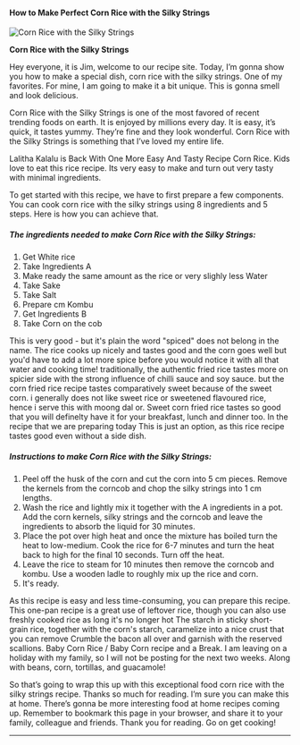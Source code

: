             

#### How to Make Perfect Corn Rice with the Silky Strings

![Corn Rice with the Silky Strings](https://img-global.cpcdn.com/recipes/4776899810164736/751x532cq70/corn-rice-with-the-silky-strings-recipe-main-photo.jpg)

**Corn Rice with the Silky Strings**

Hey everyone, it is Jim, welcome to our recipe site. Today, I’m gonna show you how to make a special dish, corn rice with the silky strings. One of my favorites. For mine, I am going to make it a bit unique. This is gonna smell and look delicious.

Corn Rice with the Silky Strings is one of the most favored of recent trending foods on earth. It is enjoyed by millions every day. It is easy, it’s quick, it tastes yummy. They’re fine and they look wonderful. Corn Rice with the Silky Strings is something that I’ve loved my entire life.

Lalitha Kalalu is Back With One More Easy And Tasty Recipe Corn Rice. Kids love to eat this rice recipe. Its very easy to make and turn out very tasty with minimal ingredients.

To get started with this recipe, we have to first prepare a few components. You can cook corn rice with the silky strings using 8 ingredients and 5 steps. Here is how you can achieve that.

##### The ingredients needed to make Corn Rice with the Silky Strings:

1.  Get White rice
2.  Take Ingredients A
3.  Make ready the same amount as the rice or very slighly less Water
4.  Take Sake
5.  Take Salt
6.  Prepare cm Kombu
7.  Get Ingredients B
8.  Take Corn on the cob

This is very good - but it's plain the word "spiced" does not belong in the name. The rice cooks up nicely and tastes good and the corn goes well but you'd have to add a lot more spice before you would notice it with all that water and cooking time! traditionally, the authentic fried rice tastes more on spicier side with the strong influence of chilli sauce and soy sauce. but the corn fried rice recipe tastes comparatively sweet because of the sweet corn. i generally does not like sweet rice or sweetened flavoured rice, hence i serve this with moong dal or. Sweet corn fried rice tastes so good that you will definelty have it for your breakfast, lunch and dinner too. In the recipe that we are preparing today This is just an option, as this rice recipe tastes good even without a side dish.

##### Instructions to make Corn Rice with the Silky Strings:

1.  Peel off the husk of the corn and cut the corn into 5 cm pieces. Remove the kernels from the corncob and chop the silky strings into 1 cm lengths.
2.  Wash the rice and lightly mix it together with the A ingredients in a pot. Add the corn kernels, silky strings and the corncob and leave the ingredients to absorb the liquid for 30 minutes.
3.  Place the pot over high heat and once the mixture has boiled turn the heat to low-medium. Cook the rice for 6-7 minutes and turn the heat back to high for the final 10 seconds. Turn off the heat.
4.  Leave the rice to steam for 10 minutes then remove the corncob and kombu. Use a wooden ladle to roughly mix up the rice and corn.
5.  It's ready.

As this recipe is easy and less time-consuming, you can prepare this recipe. This one-pan recipe is a great use of leftover rice, though you can also use freshly cooked rice as long it's no longer hot The starch in sticky short-grain rice, together with the corn's starch, caramelize into a nice crust that you can remove Crumble the bacon all over and garnish with the reserved scallions. Baby Corn Rice / Baby Corn recipe and a Break. I am leaving on a holiday with my family, so I will not be posting for the next two weeks. Along with beans, corn, tortillas, and guacamole!

So that’s going to wrap this up with this exceptional food corn rice with the silky strings recipe. Thanks so much for reading. I’m sure you can make this at home. There’s gonna be more interesting food at home recipes coming up. Remember to bookmark this page in your browser, and share it to your family, colleague and friends. Thank you for reading. Go on get cooking!

* * *